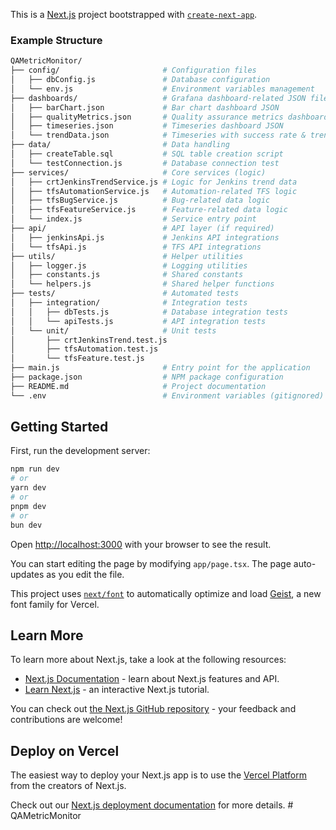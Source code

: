 This is a [Next.js](https://nextjs.org) project bootstrapped with [`create-next-app`](https://nextjs.org/docs/app/api-reference/cli/create-next-app).

### Example Structure

```bash
QAMetricMonitor/
├── config/                       # Configuration files
│   ├── dbConfig.js               # Database configuration
│   └── env.js                    # Environment variables management
├── dashboards/                   # Grafana dashboard-related JSON files
│   ├── barChart.json             # Bar chart dashboard JSON
│   ├── qualityMetrics.json       # Quality assurance metrics dashboard JSON
│   ├── timeseries.json           # Timeseries dashboard JSON
│   └── trendData.json            # Timeseries with success rate & trend JSON
├── data/                         # Data handling
│   ├── createTable.sql           # SQL table creation script
│   └── testConnection.js         # Database connection test
├── services/                     # Core services (logic)
│   ├── crtJenkinsTrendService.js # Logic for Jenkins trend data
│   ├── tfsAutomationService.js   # Automation-related TFS logic
│   ├── tfsBugService.js          # Bug-related data logic
│   ├── tfsFeatureService.js      # Feature-related data logic
│   └── index.js                  # Service entry point
├── api/                          # API layer (if required)
│   ├── jenkinsApi.js             # Jenkins API integrations
│   └── tfsApi.js                 # TFS API integrations
├── utils/                        # Helper utilities
│   ├── logger.js                 # Logging utilities
│   ├── constants.js              # Shared constants
│   └── helpers.js                # Shared helper functions
├── tests/                        # Automated tests
│   ├── integration/              # Integration tests
│   │   ├── dbTests.js            # Database integration tests
│   │   └── apiTests.js           # API integration tests
│   └── unit/                     # Unit tests
│       ├── crtJenkinsTrend.test.js
│       ├── tfsAutomation.test.js
│       └── tfsFeature.test.js
├── main.js                       # Entry point for the application
├── package.json                  # NPM package configuration
├── README.md                     # Project documentation
└── .env                          # Environment variables (gitignored)
```

## Getting Started

First, run the development server:

```bash
npm run dev
# or
yarn dev
# or
pnpm dev
# or
bun dev
```

Open [http://localhost:3000](http://localhost:3000) with your browser to see the result.

You can start editing the page by modifying `app/page.tsx`. The page auto-updates as you edit the file.

This project uses [`next/font`](https://nextjs.org/docs/app/building-your-application/optimizing/fonts) to automatically optimize and load [Geist](https://vercel.com/font), a new font family for Vercel.

## Learn More

To learn more about Next.js, take a look at the following resources:

- [Next.js Documentation](https://nextjs.org/docs) - learn about Next.js features and API.
- [Learn Next.js](https://nextjs.org/learn) - an interactive Next.js tutorial.

You can check out [the Next.js GitHub repository](https://github.com/vercel/next.js) - your feedback and contributions are welcome!

## Deploy on Vercel

The easiest way to deploy your Next.js app is to use the [Vercel Platform](https://vercel.com/new?utm_medium=default-template&filter=next.js&utm_source=create-next-app&utm_campaign=create-next-app-readme) from the creators of Next.js.

Check out our [Next.js deployment documentation](https://nextjs.org/docs/app/building-your-application/deploying) for more details.
#   Q A M e t r i c M o n i t o r  
 